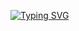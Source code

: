 <a href="https://git.io/typing-svg"><img src="https://readme-typing-svg.demolab.com?font=Fira+Code&pause=1000&color=9F28F7&random=false&width=435&lines=Hello%2C+I+am+NoAssosciation!;CyberSecurity+enthusiast;Telegram%3A+%40NoAssosciation;Some+fun+facts+now!;I+am+15+years+old.;I+don't+like+being+called+a+skid+%3A(" alt="Typing SVG" /></a>
